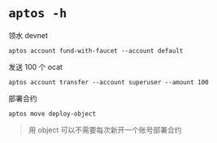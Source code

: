 # `aptos -h`

领水 devnet

`aptos account fund-with-faucet --account default`

发送 100 个 ocat

`aptos account transfer --account superuser --amount 100`

部署合约

`aptos move deploy-object`

> 用 object 可以不需要每次新开一个账号部署合约
